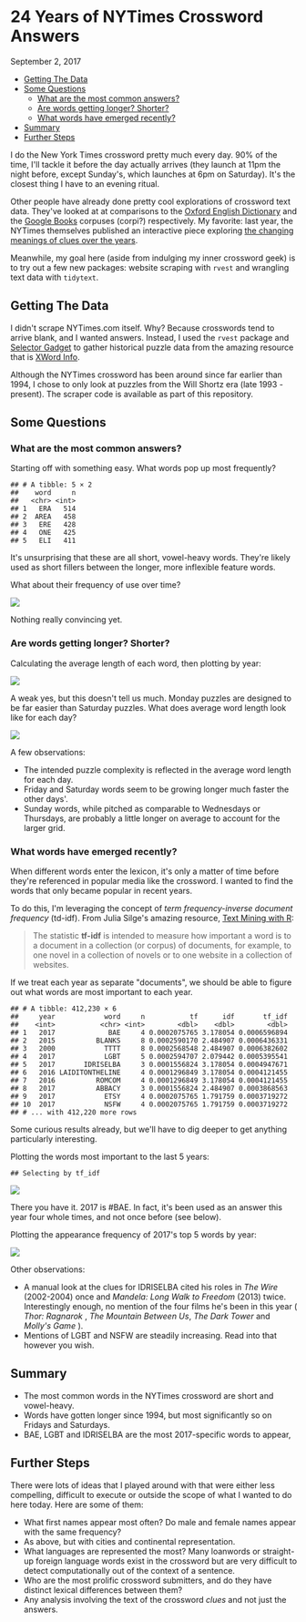 24 Years of NYTimes Crossword Answers
================
September 2, 2017

-   [Getting The Data](#getting-the-data)
-   [Some Questions](#some-questions)
    -   [What are the most common answers?](#what-are-the-most-common-answers)
    -   [Are words getting longer? Shorter?](#are-words-getting-longer-shorter)
    -   [What words have emerged recently?](#what-words-have-emerged-recently)
-   [Summary](#summary)
-   [Further Steps](#further-steps)

I do the New York Times crossword pretty much every day. 90% of the time, I'll tackle it before the day actually arrives (they launch at 11pm the night before, except Sunday's, which launches at 6pm on Saturday). It's the closest thing I have to an evening ritual.

Other people have already done pretty cool explorations of crossword text data. They've looked at at comparisons to the [Oxford English Dictionary](http://blog.nycdatascience.com/student-works/web-scraping/nyt-crossword-puzzle-approximately-cool-oed/) and the [Google Books](https://noahveltman.com/crossword/about.html) corpuses (corpi?) respectively. My favorite: last year, the NYTimes themselves published an interactive piece exploring [the changing meanings of clues over the years](https://www.nytimes.com/interactive/2016/02/07/opinion/what-74-years-of-times-crosswords-say-about-the-words-we-use.html?mcubz=3).

Meanwhile, my goal here (aside from indulging my inner crossword geek) is to try out a few new packages: website scraping with `rvest` and wrangling text data with `tidytext`.

Getting The Data
----------------

I didn't scrape NYTimes.com itself. Why? Because crosswords tend to arrive blank, and I wanted answers. Instead, I used the `rvest` package and [Selector Gadget](http://selectorgadget.com/) to gather historical puzzle data from the amazing resource that is [XWord Info](https://www.xwordinfo.com/).

Although the NYTimes crossword has been around since far earlier than 1994, I chose to only look at puzzles from the Will Shortz era (late 1993 - present). The scraper code is available as part of this repository.

Some Questions
--------------

### What are the most common answers?

Starting off with something easy. What words pop up most frequently?

    ## # A tibble: 5 × 2
    ##    word     n
    ##   <chr> <int>
    ## 1   ERA   514
    ## 2  AREA   458
    ## 3   ERE   428
    ## 4   ONE   425
    ## 5   ELI   411

It's unsurprising that these are all short, vowel-heavy words. They're likely used as short fillers between the longer, more inflexible feature words.

What about their frequency of use over time?

![](crossword_doc_files/figure-markdown_github-ascii_identifiers/unnamed-chunk-2-1.png)

Nothing really convincing yet.

### Are words getting longer? Shorter?

Calculating the average length of each word, then plotting by year:

![](crossword_doc_files/figure-markdown_github-ascii_identifiers/unnamed-chunk-3-1.png)

A weak yes, but this doesn't tell us much. Monday puzzles are designed to be far easier than Saturday puzzles. What does average word length look like for each day?

![](crossword_doc_files/figure-markdown_github-ascii_identifiers/unnamed-chunk-4-1.png)

A few observations:

-   The intended puzzle complexity is reflected in the average word length for each day.
-   Friday and Saturday words seem to be growing longer much faster the other days'.
-   Sunday words, while pitched as comparable to Wednesdays or Thursdays, are probably a little longer on average to account for the larger grid.

### What words have emerged recently?

When different words enter the lexicon, it's only a matter of time before they're referenced in popular media like the crossword. I wanted to find the words that only became popular in recent years.

To do this, I'm leveraging the concept of *term frequency-inverse document frequency* (td-idf). From Julia Silge's amazing resource, [Text Mining with R](http://tidytextmining.com/tfidf.html):

> The statistic **tf-idf** is intended to measure how important a word is to a document in a collection (or corpus) of documents, for example, to one novel in a collection of novels or to one website in a collection of websites.

If we treat each year as separate "documents", we should be able to figure out what words are most important to each year.

    ## # A tibble: 412,230 × 6
    ##     year            word     n           tf      idf       tf_idf
    ##    <int>           <chr> <int>        <dbl>    <dbl>        <dbl>
    ## 1   2017             BAE     4 0.0002075765 3.178054 0.0006596894
    ## 2   2015          BLANKS     8 0.0002590170 2.484907 0.0006436331
    ## 3   2000            TTTT     8 0.0002568548 2.484907 0.0006382602
    ## 4   2017            LGBT     5 0.0002594707 2.079442 0.0005395541
    ## 5   2017       IDRISELBA     3 0.0001556824 3.178054 0.0004947671
    ## 6   2016 LAIDITONTHELINE     4 0.0001296849 3.178054 0.0004121455
    ## 7   2016          ROMCOM     4 0.0001296849 3.178054 0.0004121455
    ## 8   2017          ABBACY     3 0.0001556824 2.484907 0.0003868563
    ## 9   2017            ETSY     4 0.0002075765 1.791759 0.0003719272
    ## 10  2017            NSFW     4 0.0002075765 1.791759 0.0003719272
    ## # ... with 412,220 more rows

Some curious results already, but we'll have to dig deeper to get anything particularly interesting.

Plotting the words most important to the last 5 years:

    ## Selecting by tf_idf

![](crossword_doc_files/figure-markdown_github-ascii_identifiers/unnamed-chunk-6-1.png)

There you have it. 2017 is \#BAE. In fact, it's been used as an answer this year four whole times, and not once before (see below).

Plotting the appearance frequency of 2017's top 5 words by year:

![](crossword_doc_files/figure-markdown_github-ascii_identifiers/unnamed-chunk-7-1.png)

Other observations:

-   A manual look at the clues for IDRISELBA cited his roles in *The Wire* (2002-2004) once and *Mandela: Long Walk to Freedom* (2013) twice. Interestingly enough, no mention of the four films he's been in this year ( *Thor: Ragnarok* , *The Mountain Between Us*, *The Dark Tower* and *Molly's Game* ).
-   Mentions of LGBT and NSFW are steadily increasing. Read into that however you wish.

Summary
-------

-   The most common words in the NYTimes crossword are short and vowel-heavy.
-   Words have gotten longer since 1994, but most significantly so on Fridays and Saturdays.
-   BAE, LGBT and IDRISELBA are the most 2017-specific words to appear,

Further Steps
-------------

There were lots of ideas that I played around with that were either less compelling, difficult to execute or outside the scope of what I wanted to do here today. Here are some of them:

-   What first names appear most often? Do male and female names appear with the same frequency?
-   As above, but with cities and continental representation.
-   What languages are represented the most? Many loanwords or straight-up foreign language words exist in the crossword but are very difficult to detect computationally out of the context of a sentence.
-   Who are the most prolific crossword submitters, and do they have distinct lexical differences between them?
-   Any analysis involving the text of the crossword *clues* and not just the answers.
